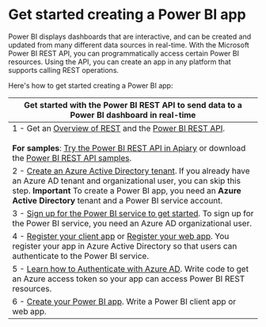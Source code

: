 <properties
   pageTitle="Get started creating a Power BI app"
   description="Get started creating a Power BI app"
   services="powerbi"
   documentationCenter=""
   authors="dvana"
   manager="mblythe"
   editor=""
   tags=""
   qualityFocus="no"
   qualityDate=""/>

<tags
   ms.service="powerbi"
   ms.devlang="NA"
   ms.topic="article"
   ms.tgt_pltfrm="NA"
   ms.workload="powerbi"
   ms.date="04/04/2016"
   ms.author="derrickv"/>

# Get started creating a Power BI app

Power BI displays dashboards that are interactive, and can be created and updated from many different data sources in real-time. With the Microsoft Power BI REST API, you can programmatically access certain Power BI resources. Using the API, you can create an app in any platform that supports calling REST operations.

Here's how to get started creating a Power BI app:

|Get started with the Power BI REST API to send data to a Power BI dashboard in real-time|
|---|
|1 - Get an [Overview of REST](powerbi-developer-overview-of-power-bi-rest-api.md) and the [Power BI REST API](powerbi-developer-rest-api-reference.md). <br/><br/>**For samples**: [Try the Power BI REST API in Apiary](http://docs.powerbi.apiary.io/#)  or download the [Power BI REST API samples](https://msdn.microsoft.com/en-us/library/mt203554.aspx).|
|2 - [Create an Azure Active Directory tenant](powerbi-developer-create-an-azure-active-directory-tenant.md). If you already have an Azure AD tenant and organizational user, you can skip this step. **Important** To create a Power BI app, you need an **Azure Active Directory** tenant and a Power BI service account.  |
|3 - [Sign up for the Power BI service to get started](powerbi-developer-sign-up-for-power-bi-service.md). To sign up for the Power BI service, you need an Azure AD organizational user. |
|4 - [Register your client app](powerbi-developer-register-a-client-app.md) or [Register your web app](powerbi-developer-register-a-web-app.md). You register your app in Azure Active Directory so that users can authenticate to the Power BI service. |
|5 - [Learn how to Authenticate with Azure AD](powerbi-developer-authenticate-to-power-bi-service.md). Write code to get an Azure access token so your app can access Power BI REST resources. |
|6 - [Create your Power BI app](powerbi-developer-introduction-to-creating-a-power-bi-app.md). Write a Power BI client app or web app. |
